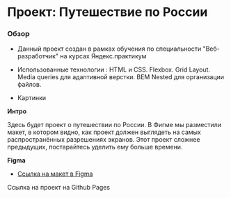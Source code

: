 # Проект: Путешествие по России

### Обзор
* Данный проект создан в рамках обучения по специальности "Веб-разработчик" на курсах Яндекс.практикум 
* Использованные технологии :
    HTML и CSS.
    Flexbox.
    Grid Layout.
    Media queries для адаптивной верстки.
    BEM Nested для организации файлов.

* Картинки

**Интро**

Здесь будет проект о путешествии по России.
В Фигме мы разместили макет, в котором видно, как проект должен выглядеть на самых распространённых разрешениях экранов.
Этот проект сложнее предыдущих, постарайтесь уделить ему больше времени.

**Figma**

* [Ссылка на макет в Figma](https://www.figma.com/file/5S2WSbEFL6awjVWJ0NWL8Q/Sprint-3_-Russia-_-desktop-mobile?node-id=28503%3A0)

Ссылка на проект на Github Pages  
